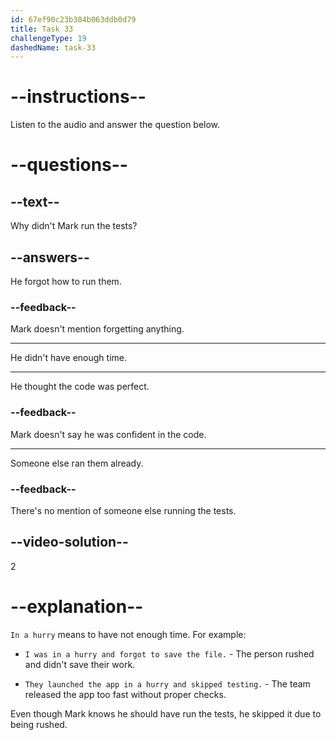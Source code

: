 ```yaml
---
id: 67ef90c23b384b063ddb0d79
title: Task 33
challengeType: 19
dashedName: task-33
---
```


<!-- (audio) Mark: No, I didn't. I should have, but I was in a hurry. -->

# --instructions--

Listen to the audio and answer the question below.

# --questions--

## --text--

Why didn't Mark run the tests?

## --answers--

He forgot how to run them.

### --feedback--

Mark doesn't mention forgetting anything.

---

He didn't have enough time.

---

He thought the code was perfect.

### --feedback--

Mark doesn't say he was confident in the code.

---

Someone else ran them already.

### --feedback--

There's no mention of someone else running the tests.

## --video-solution--

2

# --explanation--

`In a hurry` means to have not enough time. For example:

- `I was in a hurry and forgot to save the file.` - The person rushed and didn't save their work.

- `They launched the app in a hurry and skipped testing.` - The team released the app too fast without proper checks.

Even though Mark knows he should have run the tests, he skipped it due to being rushed.
